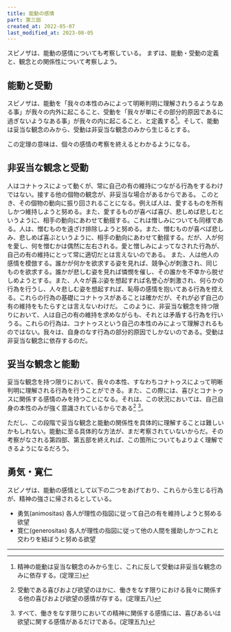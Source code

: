 ```yaml
---
title: 能動の感情
part: 第三部
created_at: 2022-05-07
last_modified_at: 2023-08-05
---
```


スピノザは、能動の感情についても考察している。
まずは、能動・受動の定義と、観念との関係性について考察しよう。

## 能動と受動

スピノザは、能動を「我々の本性のみによって明晰判明に理解されうるようなある事」が我々の内外に起こること、受動を「我々が単にその部分的原因であるに過ぎないようなある事」が我々の内に起こること、と定義する[^ref1]。そして、能動は妥当な観念のみから、受動は非妥当な観念のみから生じるとする。

[^ref1]:精神の能動は妥当な観念のみから生じ、これに反して受動は非妥当な観念のみに依存する。(定理三)

この定理の意味は、個々の感情の考察を終えるとわかるようになる。

## 非妥当な観念と受動

人はコナトゥスによって動くが、常に自己の有の維持につながる行為をするわけではない。接する他の個物の観念が、非妥当な場合があるからである。
このとき、その個物の動向に振り回されることになる。例えば人は、愛するものを所有しかつ維持しようと努める。また、愛するものが喜べば喜び、悲しめば悲しむというように、相手の動向にあわせて動揺する。これは憎しみについても同様である。人は、憎むものを遠ざけ排除しようと努める。また、憎むものが喜べば悲しみ、悲しめば喜ぶというように、相手の動向にあわせて動揺する。だが、人が何を愛し、何を憎むかは偶然に左右される。愛と憎しみによってなされた行為が、自己の有の維持にとって常に適切だとは言えないのである。
また、人は他人の感情を模倣する。誰かが何かを欲求する姿を見れば、競争心が刺激され、同じものを欲求する。誰かが悲しむ姿を見れば憐憫を催し、その誰かを不幸から脱せしめようとする。また、人々が喜ぶ姿を想起すれば名誉心が刺激され、何らかの行為を行うし、人々悲しむ姿を想起すれば、恥辱の感情を抱いてある行為を控える。これらの行為の基礎にコナトゥスがあることは確かだが、それが必ず自己の有の維持をもたらすとは言えないわけだ。
このように、非妥当な観念を持つ限りにおいて、人は自己の有の維持を求めながらも、それとは矛盾する行為を行いうる。これらの行為は、コナトゥスという自己の本性のみによって理解されるものではない。我々は、自身のなす行為の部分的原因でしかないのである。受動は非妥当な観念に依存するのだ。

## 妥当な観念と能動

妥当な観念を持つ限りにおいて、我々の本性、すなわちコナトゥスによって明晰判明に理解される行為を行うことができる。また、この際には、喜びとコナトゥスに関係する感情のみを持つことになる。それは、この状況においては、自己自身の本性のみが強く意識されているからである[^ref2] [^ref3]。

[^ref2]:受動である喜びおよび欲望のほかに、働きをなす限りにおける我々に関係する他の喜びおよび欲望の感情が存する。(定理五八)

[^ref3]:すべて、働きをなす限りにおいての精神に関係する感情には、喜びあるいは欲望に関する感情があるだけである。(定理五九)

ただし、この段階で妥当な観念と能動の関係性を具体的に理解することは難しいかもしれない。能動に至る具体的な方法が、まだ考察されていないからだ。その考察がなされる第四部、第五部を終えれば、この箇所についてもよりよく理解できるようになるだろう。

## 勇気・寛仁

スピノザは、能動の感情として以下の二つをあげており、これらから生じる行為が、精神の強さに帰されるとしている。

- 勇気(animositas) 各人が理性の指図に従って自己の有を維持しようと努める欲望
- 寛仁(generositas) 各人が理性の指図に従って他の人間を援助しかつこれと交わりを結ぼうと努める欲望

---
